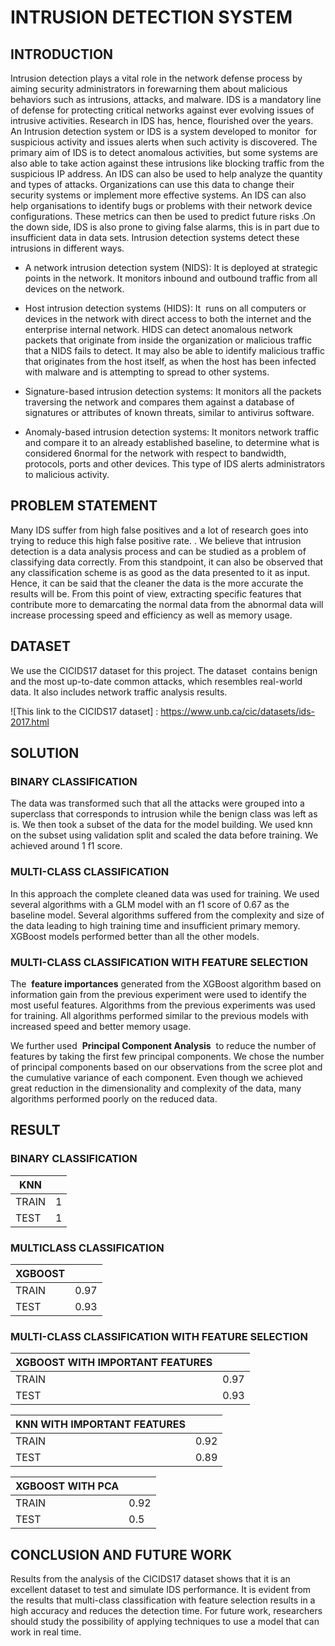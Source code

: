# INTRUSION DETECTION SYSTEM

## INTRODUCTION



Intrusion detection plays a vital role in the network defense process by aiming
security administrators in forewarning them about malicious behaviors such as
intrusions, attacks, and malware. IDS is a mandatory line of defense for protecting
critical networks against ever evolving issues of intrusive activities. Research in IDS
has, hence, flourished over the years. An Intrusion detection system or IDS is a system
developed to monitor ​ for suspicious activity and issues alerts when such activity is
discovered. The primary aim of IDS is to detect anomalous activities, but some
systems are also able to take action against these intrusions like blocking traffic from
the suspicious IP address. An IDS can also be used to help analyze the quantity and
types of attacks. Organizations can use this data to change their security systems or
implement more effective systems. An IDS can also help organisations to identify
bugs or problems with their network device configurations. These metrics can then be
used to predict future risks​ . ​ On the down side, IDS is also prone to giving false alarms,
this is in part due to insufficient data in data sets. Intrusion detection systems detect
these intrusions in different ways.

* A network intrusion detection system (NIDS): It is deployed at strategic points
in the network. It monitors inbound and outbound traffic from all devices on
the network.

* Host intrusion detection systems (HIDS): It ​ runs on all computers or devices
in the network with direct access to both the internet and the enterprise internal
network. HIDS can detect anomalous network packets that originate from
inside the organization or malicious traffic that a NIDS fails to detect. It may
also be able to identify malicious traffic that originates from the host itself, as
when the host has been infected with malware and is attempting to spread to
other systems.

* Signature-based intrusion detection systems: It monitors all the packets
traversing the network and compares them against a database of signatures or
attributes of known threats, similar to antivirus software.

* Anomaly-based intrusion detection systems: It monitors network traffic and
compare it to an already established baseline, to determine what is considered
6normal for the network with respect to bandwidth, protocols, ports and other
devices. This type of IDS alerts administrators to malicious activity.


## PROBLEM STATEMENT

Many IDS suffer from high false positives and a lot of research goes
into trying to reduce this high false positive rate. . We believe that intrusion
detection is a data analysis process and can be studied as a problem of
classifying data correctly. From this standpoint, it can also be observed that
any classification scheme is as good as the data presented to it as input. Hence,
it can be said that the cleaner the data is the more accurate the results will be.
From this point of view, extracting specific features that contribute more to
demarcating the normal data from the abnormal data will increase processing
speed and efficiency as well as memory usage.

## DATASET

We use the CICIDS17 dataset for this project. The dataset ​ contains benign and
the most up-to-date common attacks, which resembles real-world data. It also
includes network traffic analysis results.

![This link to the CICIDS17 dataset] : https://www.unb.ca/cic/datasets/ids-2017.html

## SOLUTION

### BINARY CLASSIFICATION

The data was transformed such that all the attacks were grouped into a
superclass that corresponds to intrusion while the benign class was left as is.
We then took a subset of the data for the model building. We used knn on the
subset using validation split and scaled the data before training. We achieved
around 1 f1 score.

### MULTI-CLASS CLASSIFICATION

In this approach the complete cleaned data was used for training. We
used several algorithms with a GLM model with an f1 score of 0.67 as the
baseline model. Several algorithms suffered from the complexity and size of
the data leading to high training time and insufficient primary memory.
XGBoost models performed better than all the other models.

### MULTI-CLASS CLASSIFICATION WITH FEATURE SELECTION


The ​ **feature importances** generated from the XGBoost algorithm
based on information gain from the previous experiment were used to identify
the most useful features. Algorithms from the previous experiments was used
for training. All algorithms performed similar to the previous models with
increased speed and better memory usage.


We further used ​ **Principal Component Analysis** ​ to reduce the number
of features by taking the first few principal components. We chose the number
of principal components based on our observations from the scree plot and the
cumulative variance of each component. Even though we achieved great
reduction in the dimensionality and complexity of the data, many algorithms
performed poorly on the reduced data.




## RESULT

### BINARY CLASSIFICATION


| KNN           |               |
| ------------- |  -------------|
| TRAIN         | 1             | 
| TEST          | 1             |


###  MULTICLASS CLASSIFICATION



| XGBOOST       |               |
| ------------- |  -------------|
| TRAIN         | 0.97          | 
| TEST          | 0.93          |



###  MULTI-CLASS CLASSIFICATION WITH FEATURE SELECTION




| XGBOOST WITH IMPORTANT FEATURES |    |
| ------------- |  -------------|
| TRAIN         | 0.97          | 
| TEST          | 0.93          |


| KNN  WITH IMPORTANT FEATURES         |  |
| ------------- |  -------------|
| TRAIN         | 0.92             | 
| TEST          | 0.89            |


| XGBOOST WITH PCA |    |
| ------------- |  -------------|
| TRAIN         | 0.92          | 
| TEST          | 0.5          |


## CONCLUSION AND FUTURE WORK

Results from the analysis of the CICIDS17 dataset shows that it is an excellent
dataset to test and simulate IDS performance. It is evident from the results that
multi-class classification with feature selection results in a high accuracy and reduces
the detection time.
For future work, researchers should study the possibility of applying techniques to use a model that can work in real time.
